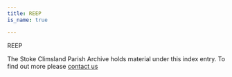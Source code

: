 ```yaml
---
title: REEP
is_name: true

---
```


REEP


The Stoke Climsland Parish Archive holds material under this index entry. To find out more please [contact us](/contact/)
